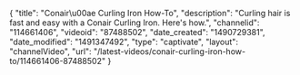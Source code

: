 {
    "title": "Conair\u00ae Curling Iron How-To",
    "description": "Curling hair is fast and easy with a Conair Curling Iron. Here's how.",
    "channelid": "114661406",
    "videoid": "87488502",
    "date_created": "1490729381",
    "date_modified": "1491347492",
    "type": "captivate",
    "layout": "channelVideo",
    "url": "\/latest-videos\/conair-curling-iron-how-to\/114661406-87488502"
}